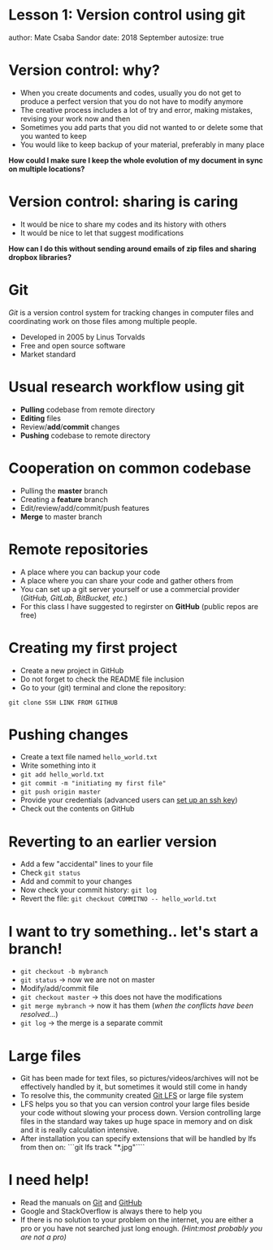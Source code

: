 Lesson 1: Version control using git
========================================================
author: Mate Csaba Sandor
date: 2018 September
autosize: true

Version control: why?
========================================================

- When you create documents and codes, usually you do not get to produce a perfect version that you do not have to modify anymore
- The creative process includes a lot of try and error, making mistakes, revising your work now and then
- Sometimes you add parts that you did not wanted to or delete some that you wanted to keep
- You would like to keep backup of your material, preferably in many place

**How could I make sure I keep the whole evolution of my document in sync on multiple locations?**

Version control: sharing is caring
========================================================

- It would be nice to share my codes and its history with others
- It would be nice to let that suggest modifications

**How can I do this without sending around emails of zip files and sharing dropbox libraries?**

Git
========================================================

*Git* is a version control system for tracking changes in computer files and coordinating work on those files among multiple people.

- Developed in 2005 by Linus Torvalds
- Free and open source software
- Market standard

Usual research workflow using git
========================================================

- **Pulling** codebase from remote directory
- **Editing** files
- Review/**add**/**commit** changes
- **Pushing** codebase to remote directory

Cooperation on common codebase
========================================================

- Pulling the **master** branch
- Creating a **feature** branch
- Edit/review/add/commit/push features
- **Merge** to master branch

Remote repositories
========================================================

- A place where you can backup your code
- A place where you can share your code and gather others from
- You can set up a git server yourself or use a commercial provider (*GitHub, GitLab, BitBucket, etc.*)
- For this class I have suggested to regirster on **GitHub** (public repos are free)

Creating my first project
========================================================

- Create a new project in GitHub
- Do not forget to check the README file inclusion
- Go to your (git) terminal and clone the repository:

```
git clone SSH LINK FROM GITHUB
```
Pushing changes
========================================================

- Create a text file named ``` hello_world.txt  ```
- Write something into it
- ``` git add hello_world.txt ```
- ``` git commit -m "initiating my first file" ```
- ``` git push origin master ```
- Provide your credentials (advanced users can [set up an ssh key](https://help.github.com/articles/adding-a-new-ssh-key-to-your-github-account/))
- Check out the contents on GitHub

Reverting to an earlier version
========================================================

- Add a few "accidental" lines to your file
- Check ```git status```
- Add and commit to your changes
- Now check your commit history: ```git log```
- Revert the file: ```git checkout COMMITNO -- hello_world.txt```

I want to try something.. let's start a branch!
========================================================

- ```git checkout -b mybranch```
- ```git status``` -> now we are not on master
- Modify/add/commit file
- ```git checkout master``` -> this does not have the modifications
- ```git merge mybranch``` -> now it has them (*when the conflicts have been resolved...*)
- ```git log``` -> the merge is a separate commit


Large files
========================================================

- Git has been made for text files, so pictures/videos/archives will not be effectively handled by it, but sometimes it would still come in handy
- To resolve this, the community created [Git LFS](https://help.github.com/articles/configuring-git-large-file-storage/#platform-mac) or large file system
- LFS helps you so that you can version control your large files beside your code without slowing your process down. Version controlling large files in the standard way takes up huge space in memory and on disk and it is really calculation intensive.
- After installation you can specify extensions that will be handled by lfs from then on: ```git lfs track "*.jpg"````

I need help!
========================================================

- Read the manuals on [Git](https://git-scm.com/doc) and [GitHub](https://help.github.com/)
- Google and StackOverflow is always there to help you
- If there is no solution to your problem on the internet, you are either a pro or you have not searched just long enough. *(Hint:most probably you are not a pro)*

